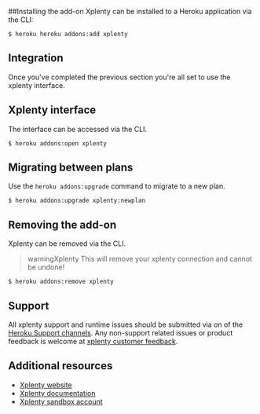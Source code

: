 ##Installing the add-on
Xplenty can be installed to a Heroku application via the CLI:


```term
$ heroku heroku addons:add xplenty
```
## Integration


Once you've completed the previous section you're all set to use the xplenty interface.



## Xplenty interface

The interface can be accessed via the CLI.

```term
$ heroku addons:open xplenty
```

## Migrating between plans


Use the `heroku addons:upgrade` command to migrate to a new plan.

```term
$ heroku addons:upgrade xplenty:newplan
```

## Removing the add-on

Xplenty can be removed via the  CLI.

> warningXplenty
> This will remove your xplenty connection and cannot be undone!

```term
$ heroku addons:remove xplenty
```

## Support

All xplenty support and runtime issues should be submitted via on of the [Heroku Support channels](support-channels). Any non-support related issues or product feedback is welcome at [xplenty customer feedback](https://xplenty.uservoice.com).

## Additional resources
* [Xplenty website](https://www.xplenty.com)
* [Xplenty documentation](http://community.xplenty.com/knowledgebase/)
* [Xplenty sandbox account](https://www.xplenty.com/signup/)
